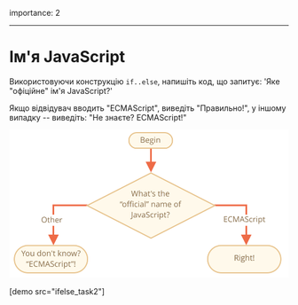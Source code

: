 importance: 2

---

# Ім'я JavaScript

Використовуючи конструкцію `if..else`, напишіть код, що запитує: 'Яке "офіційне" ім'я JavaScript?'

Якщо відвідувач вводить "ECMAScript", виведіть "Правильно!", у іншому випадку -- виведіть: "Не знаєте? ECMAScript!"

![](ifelse_task2.svg)

[demo src="ifelse_task2"]
